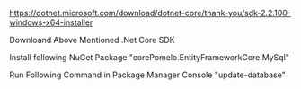 https://dotnet.microsoft.com/download/dotnet-core/thank-you/sdk-2.2.100-windows-x64-installer

Downloand Above Mentioned .Net Core SDK

Install following NuGet Package "corePomelo.EntityFrameworkCore.MySql" 

Run Following Command in Package Manager Console "update-database"


